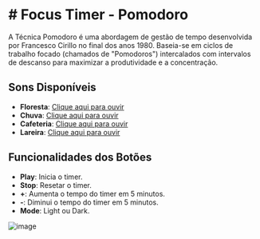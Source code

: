 # # Focus Timer - Pomodoro

A Técnica Pomodoro é uma abordagem de gestão de tempo desenvolvida por Francesco Cirillo no final dos anos 1980. Baseia-se em ciclos de trabalho focado (chamados de "Pomodoros") intercalados com intervalos de descanso para maximizar a produtividade e a concentração.

## Sons Disponíveis

- **Floresta**: [Clique aqui para ouvir](https://drive.google.com/file/d/1CRHkV72WUMdcqec5GT_KdsqFz0z3VAOA/view)
- **Chuva**: [Clique aqui para ouvir](https://drive.google.com/file/d/1Ip8xBqAUJ-bty51Wz8JBtX_bWXCgA0P2/view)
- **Cafeteria**: [Clique aqui para ouvir](https://drive.google.com/file/d/1OxLKpCwg2wrxXFNUHgZxJ51QEt0ac5RA/view)
- **Lareira**: [Clique aqui para ouvir](https://drive.google.com/file/d/1MakaBPxJvTa_whaSM3kEbRcxiVd1GRCB/view)

## Funcionalidades dos Botões

- **Play**: Inicia o timer.
- **Stop**: Resetar o timer.
- **+**: Aumenta o tempo do timer em 5 minutos.
- **-**: Diminui o tempo do timer em 5 minutos.
- **Mode**: Light ou Dark.
  

![image](https://github.com/nathaliagiul/js-focusTimer/assets/20890374/6cced066-4c4e-4b16-94c6-db82d601718b)
